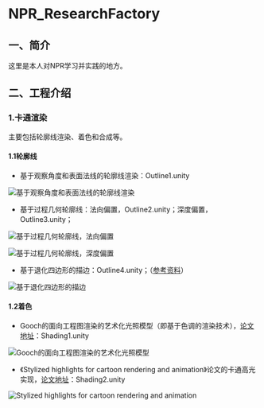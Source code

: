 # NPR_ResearchFactory

## 一、简介

这里是本人对NPR学习并实践的地方。

## 二、工程介绍

### 1.卡通渲染

主要包括轮廓线渲染、着色和合成等。

#### 1.1轮廓线

- 基于观察角度和表面法线的轮廓线渲染：Outline1.unity

![基于观察角度和表面法线的轮廓线渲染](https://github.com/hahahuahai/NPR_Researchlab/blob/master/images/Outline1.png)

- 基于过程几何轮廓线：法向偏置，Outline2.unity；深度偏置，Outline3.unity；

![基于过程几何轮廓线，法向偏置](https://github.com/hahahuahai/NPR_Researchlab/blob/master/images/Outline2.png)

![基于过程几何轮廓线，深度偏置](https://github.com/hahahuahai/NPR_Researchlab/blob/master/images/Outline3.png)

- 基于退化四边形的描边：Outline4.unity；（[参考资料](https://blog.csdn.net/lht748/article/details/88680146)）

![基于退化四边形的描边](https://github.com/hahahuahai/NPR_Researchlab/blob/master/images/Outline4.png)

#### 1.2着色

- Gooch的面向工程图渲染的艺术化光照模型（即基于色调的渲染技术），[论文地址](https://dl.acm.org/doi/abs/10.1145/280814.280950)：Shading1.unity

![Gooch的面向工程图渲染的艺术化光照模型](https://github.com/hahahuahai/NPR_Researchlab/blob/master/images/Shading1.png)

- 《Stylized highlights for cartoon rendering and animation》论文的卡通高光实现，[论文地址](http://citeseerx.ist.psu.edu/viewdoc/download?doi=10.1.1.218.6114&rep=rep1&type=pdf)：Shading2.unity

![Stylized highlights for cartoon rendering and animation](https://github.com/hahahuahai/NPR_Researchlab/blob/master/images/Shading2.png)
